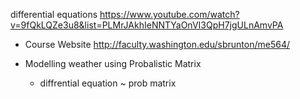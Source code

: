 differential equations
https://www.youtube.com/watch?v=9fQkLQZe3u8&list=PLMrJAkhIeNNTYaOnVI3QpH7jgULnAmvPA


- Course Website
    http://faculty.washington.edu/sbrunton/me564/

- Modelling weather using Probalistic Matrix
    - diffrential equation ~ prob matrix
